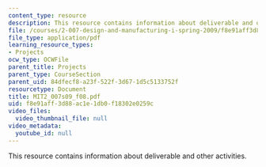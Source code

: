 ```yaml
---
content_type: resource
description: This resource contains information about deliverable and other activities.
file: /courses/2-007-design-and-manufacturing-i-spring-2009/f8e91aff3d88ac1e1db0f18302e0259c_MIT2_007s09_f08.pdf
file_type: application/pdf
learning_resource_types:
- Projects
ocw_type: OCWFile
parent_title: Projects
parent_type: CourseSection
parent_uid: 84dfecf8-a23f-522f-3d67-1d5c5133752f
resourcetype: Document
title: MIT2_007s09_f08.pdf
uid: f8e91aff-3d88-ac1e-1db0-f18302e0259c
video_files:
  video_thumbnail_file: null
video_metadata:
  youtube_id: null
---
```

This resource contains information about deliverable and other activities.

